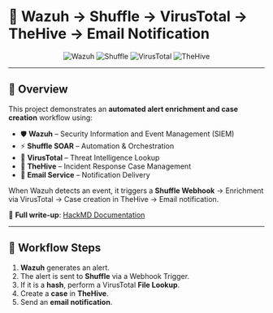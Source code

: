 # 🚀 Wazuh → Shuffle → VirusTotal → TheHive → Email Notification

<div align="center">
  <img src="https://img.shields.io/badge/Wazuh-Active-blue?logo=wazuh" alt="Wazuh">
  <img src="https://img.shields.io/badge/Shuffle-SOAR-orange" alt="Shuffle">
  <img src="https://img.shields.io/badge/VirusTotal-Threat%20Intel-green" alt="VirusTotal">
  <img src="https://img.shields.io/badge/TheHive-Incident%20Response-yellow" alt="TheHive">
</div>

---

## 📌 Overview
This project demonstrates an **automated alert enrichment and case creation** workflow using:
- 🛡 **Wazuh** – Security Information and Event Management (SIEM)  
- ⚡ **Shuffle SOAR** – Automation & Orchestration  
- 🧠 **VirusTotal** – Threat Intelligence Lookup  
- 🐝 **TheHive** – Incident Response Case Management  
- 📧 **Email Service** – Notification Delivery  

When Wazuh detects an event, it triggers a **Shuffle Webhook** → Enrichment via VirusTotal → Case creation in TheHive → Email notification.

📄 **Full write-up**: [HackMD Documentation](https://hackmd.io/CazsmsEeQFixYyIZ101iKg)

---

## 🔄 Workflow Steps
1. **Wazuh** generates an alert.  
2. The alert is sent to **Shuffle** via a Webhook Trigger.  
3. If it is a **hash**, perform a VirusTotal **File Lookup**.  
4. Create a **case** in **TheHive**.  
5. Send an **email notification**.  
